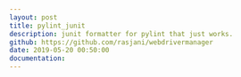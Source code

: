 ```yaml
---
layout: post
title: pylint_junit
description: junit formatter for pylint that just works.
github: https://github.com/rasjani/webdrivermanager
date: 2019-05-20 00:50:00
documentation:
---
```

